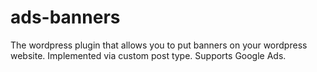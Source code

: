 # ads-banners
The wordpress plugin that allows you to put banners on your wordpress website. Implemented via custom post type. Supports Google Ads.
